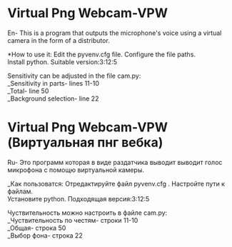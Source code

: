 # Virtual Png Webcam-VPW 
En- This is a program that outputs the microphone's voice using a virtual camera in the form of a distributor.

*How to use it:
Edit the pyvenv.cfg file. Configure the file paths.\
Install python. Suitable version:3:12:5

Sensitivity can be adjusted in the file cam.py:\
_Sensitivity in parts- lines 11-10\
_Total- line 50\
_Background selection- line 22

# Virtual Png Webcam-VPW (Виртуальная пнг вебка)
Ru- Это программ которая в виде раздатчика выводит выводит голос микрофона с помощю виртуальной камеры.

_Как пользоватся:
Отредактируйте файл pyvenv.cfg . Настройте пути к файлам.\
Установите python. Подходящая версия:3:12:5

Чуствительность можно настроить в файле cam.py:\
_Чуствительность по честям- строки 11-10\
_Общая- строка 50\
_Выбор фона- строка 22



